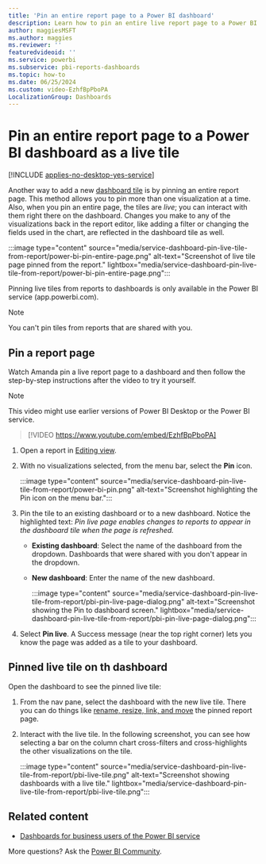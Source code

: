 ```yaml
---
title: 'Pin an entire report page to a Power BI dashboard'
description: Learn how to pin an entire live report page to a Power BI dashboard from a report and then interact with the tiles on that dashboard.
author: maggiesMSFT
ms.author: maggies
ms.reviewer: ''
featuredvideoid: ''
ms.service: powerbi
ms.subservice: pbi-reports-dashboards
ms.topic: how-to
ms.date: 06/25/2024
ms.custom: video-EzhfBpPboPA
LocalizationGroup: Dashboards
---
```


# Pin an entire report page to a Power BI dashboard as a live tile

[!INCLUDE [applies-no-desktop-yes-service](../includes/applies-no-desktop-yes-service.md)]

Another way to add a new [dashboard tile](../consumer/end-user-tiles.md) is by pinning an entire report page. This method allows you to pin more than one visualization at a time. Also, when you pin an entire page, the tiles are *live*; you can interact with them right there on the dashboard. Changes you make to any of the visualizations back in the report editor, like adding a filter or changing the fields used in the chart, are reflected in the dashboard tile as well.

:::image type="content" source="media/service-dashboard-pin-live-tile-from-report/power-bi-pin-entire-page.png" alt-text="Screenshot of live tile page pinned from the report." lightbox="media/service-dashboard-pin-live-tile-from-report/power-bi-pin-entire-page.png":::

Pinning live tiles from reports to dashboards is only available in the Power BI service (app.powerbi.com).

> [!NOTE]
> You can't pin tiles from reports that are shared with you.
>

## Pin a report page

Watch Amanda pin a live report page to a dashboard and then follow the step-by-step instructions after the video to try it yourself.

> [!NOTE]
> This video might use earlier versions of Power BI Desktop or the Power BI service.

> [!VIDEO https://www.youtube.com/embed/EzhfBpPboPA]

1. Open a report in [Editing view](service-interact-with-a-report-in-editing-view.md).

1. With no visualizations selected, from the menu bar, select the **Pin** icon.

   :::image type="content" source="media/service-dashboard-pin-live-tile-from-report/power-bi-pin.png" alt-text="Screenshot highlighting the Pin icon on the menu bar.":::

1. Pin the tile to an existing dashboard or to a new dashboard. Notice the highlighted text: *Pin live page enables changes to reports to appear in the dashboard tile when the page is refreshed.*

   - **Existing dashboard**: Select the name of the dashboard from the dropdown. Dashboards that were shared with you don't appear in the dropdown.
   - **New dashboard**: Enter the name of the new dashboard.

      :::image type="content" source="media/service-dashboard-pin-live-tile-from-report/pbi-pin-live-page-dialog.png" alt-text="Screenshot showing the Pin to dashboard screen." lightbox="media/service-dashboard-pin-live-tile-from-report/pbi-pin-live-page-dialog.png":::

1. Select **Pin live**. A Success message (near the top right corner) lets you know the page was added as a tile to your dashboard.

## Pinned live tile on th dashboard

Open the dashboard to see the pinned live tile:

1. From the nav pane, select the dashboard with the new live tile. There you can do things like [rename, resize, link, and move](service-dashboard-edit-tile.md) the pinned report page.

1. Interact with the live tile. In the following screenshot, you can see how selecting a bar on the column chart cross-filters and cross-highlights the other visualizations on the tile.

    :::image type="content" source="media/service-dashboard-pin-live-tile-from-report/pbi-live-tile.png" alt-text="Screenshot showing dashboards with a live tile." lightbox="media/service-dashboard-pin-live-tile-from-report/pbi-live-tile.png":::

## Related content

- [Dashboards for business users of the Power BI service](../consumer/end-user-dashboards.md)

More questions? Ask the [Power BI Community](https://community.powerbi.com/).
